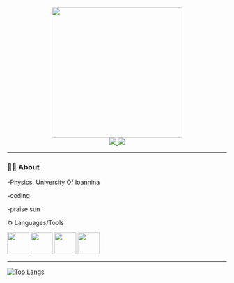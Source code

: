 <div align="center">
<img src="https://i.giphy.com/media/v1.Y2lkPTc5MGI3NjExbXk5N3Vqa2kzcWNpeHZ0MHBndXF4enJwOWhiMGsxb254bTlsOXFkdSZlcD12MV9pbnRlcm5hbF9naWZfYnlfaWQmY3Q9Zw/wwg1suUiTbCY8H8vIA/giphy-downsized-large.gif" width="300"/>


<div>
<a href="https://www.linkedin.com/feed/" target="_blank">
<img src="https://img.shields.io/badge/LinkedIn-0077B5?style=for-the-badge&logo=linkedin&logoColor=white"/>
</a>
<a href ="https://www.youtube.com/channel/UCGzRur19VvE3fL_8hXcK4wg" target="_blank">
<img src="https://img.shields.io/badge/YouTube-red?style=for-the-badge&logo=youtube&logoColor=white"/>
</a>
</div>
</div>

---

### 👨‍🎨 About
 
 -Physics, University Of Ioannina
 
 -coding
 
 -praise sun 

 ⚙️ Languages/Tools 
 <div>
   <img width = "50" height = "50"src="https://cdn.jsdelivr.net/gh/devicons/devicon@latest/icons/html5/html5-original.svg" />
    
   <img  width = "50" height = "50" src="https://cdn.jsdelivr.net/gh/devicons/devicon@latest/icons/javascript/javascript-original.svg" />

  
   <img width = "50" height = "50" src="https://cdn.jsdelivr.net/gh/devicons/devicon@latest/icons/react/react-original-wordmark.svg" />
       
   <img width = "50" height = "50" src="https://cdn.jsdelivr.net/gh/devicons/devicon@latest/icons/vscode/vscode-original.svg" />
             
  
</div>


---


[![Top Langs](https://github-readme-stats.vercel.app/api/top-langs/?username=SLaHhios)](https://github.com/anuraghazra/github-readme-stats)
